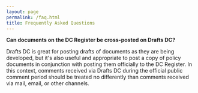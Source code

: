 ```yaml
---
layout: page
permalink: /faq.html
title: Frequently Asked Questions
---
```


**Can documents on the DC Register be cross-posted on Drafts DC?**

Drafts DC is great for posting drafts of documents as they are being developed, but it's also useful and appropriate to post a copy of policy documents in conjunction with posting them officially to the DC Register. In this context, comments received via Drafts DC during the official public comment period should be treated no differently than comments received via mail, email, or other channels.
